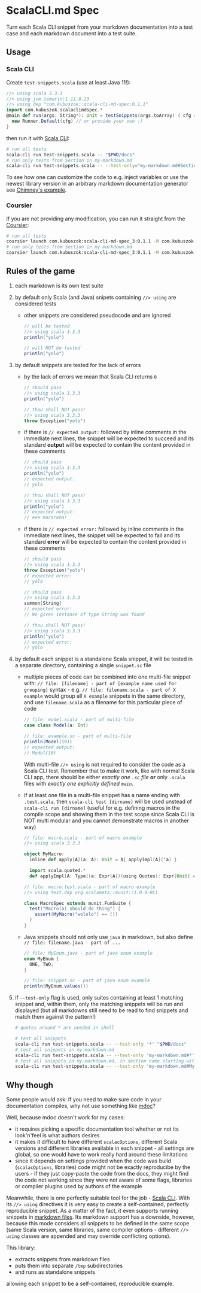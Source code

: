 # ScalaCLI.md Spec

Turn each Scala CLI snippet from your markdown documentation into a test case and each markdown document into a test suite.

## Usage

### Scala CLI

Create `test-snippets.scala` (use at least Java 11!):

```scala
//> using scala 3.3.3
//> using jvm temurin:1.11.0.23
//> using dep "com.kubuszok::scala-cli-md-spec:0.1.1"
import com.kubuszok.scalaclimdspec.*
@main def run(args: String*): Unit = testSnippets(args.toArray) { cfg =>
  new Runner.Default(cfg) // or provide your own :)
}
```

then run it with [Scala CLI](https://scala-cli.virtuslab.org/):

```bash
# run all tests
scala-cli run test-snippets.scala -- "$PWD/docs"
# run only tests from Section in my-markdown.md
scala-cli run test-snippets.scala -- --test-only="my-markdown.md#Section*" "$PWD/docs"
```

To see how one can customize the code to e.g. inject variables or use the newest library version
in an arbitrary markdown documentation generator see [Chimney's example](https://github.com/scalalandio/chimney/blob/29cd5048bee3b66c2d4d3d81dc17e0c0d5a4a128/scripts/test-snippets.scala).

### Coursier

If you are not providing any modification, you can run it straight from the [Coursier](https://get-coursier.io):

```bash
# run all tests
coursier launch com.kubuszok:scala-cli-md-spec_3:0.1.1 -M com.kubuszok.scalaclimdspec.testSnippets -- "$PWD/docs"
# run only tests from Section in my-markdown.md
coursier launch com.kubuszok:scala-cli-md-spec_3:0.1.1 -M com.kubuszok.scalaclimdspec.testSnippets -- --test-only="my-markdown.md#Section*" "$PWD/docs"
```

## Rules of the game

 1. each markdown is its own test suite
 2. by default only Scala (and Java) snipets containing `//> using` are considered tests
    * other snippets are considered pseudocode and are ignored

      ```scala
      // will be tested
      //> using scala 3.3.3
      println("yolo")
      ```

      ```scala
      // will NOT be tested
      println("yolo")
      ```

 3. by default snippets are tested for the lack of errors
    * by the lack of errors we mean that Scala CLI returns `0`

      ```scala
      // should pass
      //> using scala 3.3.3
      println("yolo")
      ```

      ```scala
      // thou shall NOT pass!
      //> using scala 3.3.3
      throw Exception("yolo")
      ```

    * if there is `// expected output:` followed by inline comments in the immediate next lines,
      the snippet will be expected to succeed and its standard **output** will be expected to contain the content provided in these comments

      ```scala
      // should pass
      //> using scala 3.3.3
      println("yolo")
      // expected output:
      // yolo
      ```
      
      ```scala
      // thou shall NOT pass!
      //> using scala 3.3.3
      println("yolo")
      // expected output:
      // eee macarena!
      ```

    * if there is `// expected error:` followed by inline comments in the immediate next lines,
      the snippet will be expected to fail and its standard **error** will be expected to contain the content provided in these comments

      ```scala
      // should pass
      //> using scala 3.3.3
      throw Exception("yolo")
      // expected error:
      // yolo
      ```

      ```scala
      // should pass
      //> using scala 3.3.3
      summon[String]
      // expected error:
      // No given instance of type String was found
      ```
      
      ```scala
      // thou shall NOT pass!
      //> using scala 3.3.3
      println("yolo")
      // expected error:
      // yolo
      ```

 4. by default each snippet is a standalone Scala snippet, it will be tested in a separate directory, containing a single `snippet.sc` file
    * multiple pieces of code can be combined into one multi-file snippet with:
      `// file: [filename] - part of [example name used for grouping]` syntax - e.g. `// file: filename.scala - part of X example` would group all `X example` snippets in the same directory,
      and use `filename.scala` as a filename for this particular piece of code

      ```scala
      // file: model.scala - part of multi-file
      case class Model(a: Int)
      ```

      ```scala
      // file: example.sc - part of multi-file
      println(Model(10))
      // expected output:
      // Model(10)
      ```

      With multi-file `//> using` is not required to consider the code as a Scala CLI test. Remember that to make it work, like with normal Scala CLI app,
      there should be either _exactly one `.sc` file_ **or** only `.scala` files with _exactly one explicitly defined `main`_.

    * if at least one file in a multi-file snippet has a name ending with `.test.scala`, then `scala-cli test [dirname]` will be used unstead of `scala-cli run [dirname]`
      (useful for e.g. defining macros in the compile scope and showing them in the test scope since Scala CLI is NOT multi modular and you cannot demonstrate macros in another way)

      ```scala
      // file: macro.scala - part of macro example
      //> using scala 3.3.3

      object MyMacro:
        inline def apply[A](a: A): Unit = ${ applyImpl[A]('a) }

        import scala.quoted.*
        def applyImpl[A: Type](a: Expr[A])(using Quotes): Expr[Unit] = '{ () }
      ```

      ```scala
      // file: macro.test.scala - part of macro example
      //> using test.dep org.scalameta::munit::1.0.0-RC1

      class MacroSpec extends munit.FunSuite {
        test("Macro(a) should do thing") {
          assert(MyMacro("wololo") == ())
        }
      }
      ```

    * Java snippets should not only use `java` in markdown, but also define `// file: filename.java - part of ...`

      ```java
      // file: MyEnum.java - part of java enum example
      enum MyEnum {
        ONE, TWO;
      }
      ```

      ```scala
      // file: snippet.sc - part of java enum example
      println(MyEnum.values())
      ```

 4. if `--test-only` flag is used, only suites containing at least 1 matching snippet and, within them, only
    the matching snippets will be run and displayed (but all markdowns still need to be read to find snippets
    and match them against the pattern!)

    ```bash
    # quotes around * are needed in shell

    # test all snippets
    scala-cli run test-snippets.scala -- --test-only '*' "$PWD/docs"
    # test all snippets in my-markdown.md
    scala-cli run test-snippets.scala -- --test-only 'my-markdown.md#*' "$PWD/docs"
    # test all snippets in my-markdown.md, in section name starting with My Section
    scala-cli run test-snippets.scala -- --test-only 'my-markdown.md#My section*' "$PWD/docs"
    ```

## Why though

Some people would ask: if you need to make sure code in your documentation compiles, why not use something like [mdoc](https://scalameta.org/mdoc/)?

Well, because mdoc doesn't work for my cases:

 * it requires picking a specific documentation tool whether or not its look'n'feel is what authors desires
 * it makes it difficult to have different `scalacOptions`, different Scala versions and different libraries available
   in each snippet - all settings are global, so one would have to work really hard around these limitations
 * since it depends on settings provided when the code was build (`scalacOptions`, libraries) code might not be exactly
   reproducibe by the users - if they just copy-paste the code from the docs, they might find the code not working
   since they were not aware of some flags, libraries or compiler plugins used by authors of the example

Meanwhile, there is one perfectly suitable tool for the job - [Scala CLI](https://scala-cli.virtuslab.org/). With
its `//> using` directives it is very easy to create a self-contained, perfectly reproducible snippet. As a matter
of the fact, it even supports running snippets in [markdown files](https://scala-cli.virtuslab.org/docs/guides/power/markdown#markdown-inputs).
Its markdown support has a downside, however, because this mode considers all snippets to be defined in the same scope (same Scala version,
same libraries, same compiler options - different `//> using` classes are appended and may override conflicting options).

This library:

 - extracts snippets from markdown files
 - puts them into separate `/tmp` subdirectories
 - and runs as standalone snippets

allowing each snippet to be a self-contained, reproducible example.
